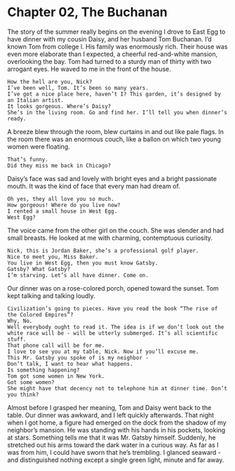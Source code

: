 # Chapter 02, The Buchanan

The story of the summer really begins on the evening I drove to East Egg to have dinner with my cousin Daisy, and her husband Tom Buchanan.
I’d known Tom from college l. His family was enormously rich.
Their house was even more elaborate than I expected, a cheerful red-and-white mansion, overlooking the bay.
Tom had turned to a sturdy man of thirty with two arrogant eyes.
He waved to me in the front of the house.

```
How the hell are you, Nick?
I’ve been well, Tom. It’s been so many years.
I’ve got a nice place here, haven’t I? This garden, it’s designed by an Italian artist.
It looks gorgeous. Where’s Daisy?
She’s in the living room. Go and find her. I’ll tell you when dinner’s ready.
```

A breeze blew through the room, blew curtains in and out like pale flags.
In the room there was an enormous couch, like a ballon on which two young women were floating.

```
That’s funny.
Did they miss me back in Chicago?
```

Daisy’s face was sad and lovely with bright eyes and a bright passionate mouth.
It was the kind of face that every man had dream of.

```
Oh yes, they all love you so much.
How gorgeous! Where do you live now?
I rented a small house in West Egg.
West Egg?
```

The voice came from the other girl on the couch. She was slender and had small breasts.
He looked at me with charming, contemptuous curiosity.

```
Nick, this is Jordan Baker, she’s a professional golf player.
Nice to meet you, Miss Baker.
You live in West Egg, then you must know Gatsby.
Gatsby? What Gatsby?
I’m starving. Let’s all have dinner. Come on.
```

Our dinner was on a rose-colored porch, opened toward the sunset. Tom kept talking and talking loudly.

```
Civilization’s going to pieces. Have you read the book “The rise of the Colored Empires”?
Why, No.
Well everybody ought to read it. The idea is if we don’t look out the white race will be - will be utterly submerged. It’s all scientific stuff.
That phone call will be for me.
I love to see you at my table, Nick. Now if you’ll excuse me.
This Mr. Gatsby you spoke of is my neighbor -
Don’t talk, I want to hear what happens.
Is something happening?
Tom got some women in New York.
Got some women?
She might have that decency not to telephone him at dinner time. Don’t you think?
```

Almost before I grasped her meaning, Tom and Daisy went back to the table.
Our dinner was awkward, and I left quickly afterwards.
That night when I got home, a figure had emerged on the dock from the shadow of my neighbor’s mansion.
He was standing with his hands in his pockets, looking at stars.
Something tells me that it was Mr. Gatsby himself.
Suddenly, he stretched out his arms toward the dark water in a curious way.
As far as I was from him, I could have sworn that he’s trembling.
I glanced seaward - and distinguished nothing except a single green light, minute and far away.
